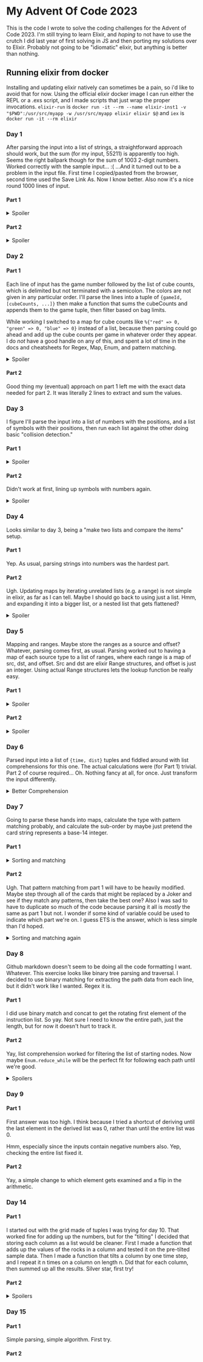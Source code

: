 # My Advent Of Code 2023

This is the code I wrote to solve the coding challenges for the Advent of Code 2023. I'm still trying to learn Elixir, and _hoping_ to not have to use the crutch I did last year of first solving in JS and then porting my solutions over to Elixir.
Probably not going to be "idiomatic" elixir, but anything is better than nothing.

## Running elixir from docker
Installing and updating elixir natively can sometimes be a pain, so i'd like to avoid that for now.
Using the official elixir docker image I can run either the REPL or a .exs script, and I made scripts that just wrap the proper invocations.
`elixir-run` is `docker run -it --rm --name elixir-inst1 -v "$PWD":/usr/src/myapp -w /usr/src/myapp elixir elixir $@`
and `iex` is `docker run -it --rm elixir`

### Day 1
After parsing the input into a list of strings, a straightforward approach should work, but the sum (for my input, 55211) is apparently too high. Seems the right ballpark though for the sum of 1003 2-digit numbers.
Worked correctly with the sample input... :(
...And it turned out to be a problem in the input file. First time I copied/pasted from the browser, second time used the Save Link As. Now I know better. Also now it's a nice round 1000 lines of input.
#### Part 1
<details>
	<summary>Spoiler</summary>
	Straightforward approach: For each line remove everything that isn't a digit and concat the first with last. Sum the resulting list.
</details>

#### Part 2
<details>
	<summary>Spoiler</summary>
	Tried just expanding the regex from part1 to include words, but the sample data had some words overlapping, and I couldn't figure out a simple way to make a regex capture them all.
	So I changed it to scan through the string and see if it starts with a digit word, then remove the first character and recurse.
</details>


### Day 2
#### Part 1
Each line of input has the game number followed by the list of cube counts, which is delimited but not terminated with a semicolon. The colors are not given in any particular order.
I'll parse the lines into a tuple of `{gameId, [cubeCounts, ...]}` then make a function that sums the cubeCounts and appends them to the game tuple, then filter based on bag limits.

While working I switched to a map for cube counts like `%{"red" => 0, "green" => 0, "blue" => 0}` instead of a list, because then parsing could go ahead and add up the cube counts per game in whatever order they appear. I do _not_ have a good handle on any of this, and spent a lot of time in the docs and cheatsheets for Regex, Map, Enum, and pattern matching.
<details>
	<summary>Spoiler</summary>
	My first answer, 254, was too low. Oh, duh! I was summing the color counts for each game, when really I should be taking the **max of each color**.
</details>

#### Part 2
Good thing my (eventual) approach on part 1 left me with the exact data needed for part 2. It was literally 2 lines to extract and sum the values.

### Day 3
I figure I'll parse the input into a list of numbers with the positions, and a list of symbols with their positions, then run each list against the other doing basic "collision detection."
#### Part 1
<details>
	<summary>Spoiler</summary>
	That worked with the sample data, but my answer on real input was too low. Then I realized I wasn't handing cases like "123*456" correctly when parsing. Fixed and tried again, but this time I was too high.
	Then realized I had an off-by one in my check for "is this a part number" when comparing it's boundaries against the symbols' positions.
	Was `sym_x >= x1 - 1 and sym_x <= x2 + 1 and sym_y >= y - 1 and sym_y <= y + 1` but should be
	`sym_x >= x1 - 1 and sym_x < x2 + 1 and sym_y >= y - 1 and sym_y <= y + 1`
	All good now.
</details>

#### Part 2
Didn't work at first, lining up symbols with numbers again.
<details>
	<summary>Spoiler</summary>
	I broke out a separate function for `is_adjacent?(symbol, number)`. In order to not be calculating String.length as often I'm storing the x1 and x2 values in the "number" tuples now.
	Tested the is_adjacent? function by refactoring Part 1 to use it and verify the result. Worked great for part 2.
</details>


### Day 4
Looks similar to day 3, being a "make two lists and compare the items" setup.
#### Part 1
Yep. As usual, parsing strings into numbers was the hardest part.
#### Part 2
Ugh. Updating maps by iterating unrelated lists (e.g. a range) is not simple in elixir, as far as I can tell. Maybe I should go back to using just a list. Hmm, and expanding it into a bigger list, or a nested list that gets flattened?
<details>
	<summary>Spoiler</summary>
	OK, the mathy trick is that the number of bonus cards goes exponential because there's copies of copies making copies.
	After a lot of back and forth with maps vs lists and nested reduces, I landed on what was ultimately a simpler approach.
	Each card knows how many wins it has, so I iterate through the list and pass along an extra list that counts how many bonus copies of this card we've gotten from previous wins. It's initialized with 0 for each card. As I iterate, I pop the first element off the bonus list, which will be for the current card. Then I can add in the bonus copies for this card, and then use that to increment the next n elements of the bonus list.
</details>


### Day 5
Mapping and ranges. Maybe store the ranges as a source and offset? Whatever, parsing comes first, as usual.
Parsing worked out to having a map of each source type to a list of ranges, where each range is a map of src, dst, and offset. Src and dst are elixir Range structures, and offset is just an integer.
Using actual Range structures lets the lookup function be really easy.
#### Part 1
<details>
	<summary>Spoiler</summary>
	With a table of {from: to} type conversions I could make a `convert(from, to, n, maps)` function that does a single conversion then recursed until from == to.
	Part 1 calls `convert(:seed, :location, s, maps)` for each seed, then returns the min of the result.
</details>

#### Part 2
<details>
	<summary>Spoiler</summary>
Looks like it _should_ just be the exact same as part 1 with a slight modification to the seed inputs. `Range` to the rescue again!
**BOOM** OOM Killer. Note to self: don't flatten the list of Ranges, they're too big. That's why Range is streamable. Good time to learn about the Stream module.

Hmm. Stream fixes the memory explosion, now we see if I can wait out the time explosion or if I have to change the algorithm to be more clever...
...only 1.7 billion seeds to brute force...
...any time now...
...I'm not trying for first place, just an answer...

Maybe I could approach it by trying to test just the edges of the ranges. That could involve a treeish search, since each seed range could map into multiple soil ranges, each of which could map into multiple fertilizer ranges, etc.

Rambling: The mappings are a set of ranges and offsets, where an input outside any of the explicit ranges has an implicit offset of 0.
For each mapping we could find the range that will have the lowest offset and just ignore the rest when exploring the space?
</details>

### Day 6
Parsed input into a list of `{time, dist}` tuples and fiddled around with list comprehensions for this one. The actual calculations were (for Part 1) trivial. Part 2 of course required... Oh. Nothing fancy at all, for once. Just transform the input differently.
<details>
	<summary>Better Comprehension</summary>
To count the number of wins I used a list comprehension that basically mapped the {time, dist} to a boolean "win" value, then used Enum.filter to get just the wins:
```
def count_wins({time, dist}) do
	wins = for h <- 0..time, do: (h * (time - h)) > dist
	Enum.filter(wins, fn t -> t end)
	|> Kernel.length
	|> IO.inspect
end
```

But that's lame. I wanted to use the comprehension itself to do the filtering. I know you can give it filters but I didn't realise I could put the logic itself there.
First thought was like `wins = for h <- 0..time, won != false, do: won = (h * (time - h)) > dist` but it didn't work right.
Eventually learned I could put the calculation itself in the filter clause and just return the resulting value like so:
```
for h <- 0..time, won? = (h * (time - h)) > dist, do: won?
```

And in hindsight it turns out this works just fine also.
```
Enum.filter(0..time, fn h -> (h * (time - h)) > dist end)
```
</details>


### Day 7
Going to parse these hands into maps, calculate the type with pattern matching probably, and calculate the sub-order by maybe just pretend the card string represents a base-14 integer.
#### Part 1
<details>
	<summary>Sorting and matching</summary>
I wound up sorting them by giving each hand type a number and multiplying it by 10 million, and adding the sub-order that was parsed as a hex value.
Also, I calculated the hand type by counting the frequency of each letter, then pattern matching like this
```
def match_type([5]), do: {:five, 7}
def match_type([4,1]), do: {:four, 6}
def match_type([3,2]), do: {:fullhouse, 5}
def match_type([3,1,1]), do: {:three, 4}
def match_type([2,2,1]), do: {:twopair, 3}
def match_type([2,1,1,1]), do: {:onepair, 2}
def match_type([1,1,1,1,1]), do: {:highcard, 1}
```
</details>

#### Part 2
Ugh. That pattern matching from part 1 will have to be heavily modified. Maybe step through all of the cards that might be replaced by a Joker and see if they match any patterns, then take the best one?
Also I was sad to have to duplicate so much of the code because parsing it all is _mostly_ the same as part 1 but not. I wonder if some kind of variable could be used to indicate which part we're on. I guess ETS is the answer, which is less simple than I'd hoped.
<details>
	<summary>Sorting and matching again</summary>
By taking the same per-letter frequency count as part 1 and just remove the jokers from that, I could pass it separately to the matching function and make handy use of guard clauses
```
	# Given (NumberOfJokers, [numbers of each non-joker])
	def match_type2(5, _), do: {:five, 7}
	def match_type2(jokers, [c]) when jokers + c == 5, do: {:five, 7}
	def match_type2(jokers, [c,1]) when jokers + c == 4, do: {:four, 6}
	def match_type2(jokers, [c,2]) when jokers + c == 3, do: {:fullhouse, 5}
	def match_type2(jokers, [c,1,1]) when jokers + c == 3, do: {:three, 4}
	def match_type2(jokers, [c,2,1]) when jokers + c == 2, do: {:twopair, 3}
	def match_type2(jokers, [c,1,1,1]) when jokers + c == 2, do: {:onepair, 2}
	def match_type2(jokers, [1,1,1,1,1]), do: {:highcard, 1}
```
The only surprise was finding out that there was a 5-joker hand in the dataset.
</details>

### Day 8
Github markdown doesn't seem to be doing all the code formatting I want. Whatever.
This exercise looks like binary tree parsing and traversal. I decided to use binary matching for extracting the path data from each line, but it didn't work like I wanted. Regex it is.

#### Part 1
I did use binary match and concat to get the rotating first element of the instruction list. So yay. Not sure I need to know the entire path, just the length, but for now it doesn't hurt to track it.

#### Part 2
Yay, list comprehension worked for filtering the list of starting nodes. Now maybe `Enum.reduce_while` will be the perfect fit for following each path until we're good.
<details>
	<summary>Spoilers</summary>
OK, got something working on the sample, using reduce_while and also Stream.cycle to iterate through the instructions list this time. Sure is taking its time on the real data...
I wonder if it's just slow to lookup the node in the map each time? Like maybe actually storing it as a graph would make traversal faster?

OK, after letting it run for 25 hours I think I have an alternative approach. The number of starting nodes is 5 (in my data). The instruction pattern is repeating, so the pattern of nodes visited along the path should be repeating too. I can look at each of the 5 starting points and run it until it starts to repeat, giving me a step count for that path.
</details>


### Day 9
#### Part 1
First answer was too high. I think because I tried a shortcut of deriving until the last element in the derived list was 0, rather than until the entire list was 0.

Hmm, especially since the inputs contain negative numbers also. Yep, checking the entire list fixed it.

#### Part 2
Yay, a simple change to which element gets examined and a flip in the arithmetic.


### Day 14
#### Part 1
I started out with the grid made of tuples I was trying for day 10. That worked fine for adding up the numbers, but for the "tilting" I decided that storing each column as a list would be cleaner.
First I made a function that adds up the values of the rocks in a column and tested it on the pre-tilted sample data.
Then I made a function that tilts a column by one time step, and I repeat it n times on a column on length n. Did that for each column, then summed up all the results.
Silver star, first try!

#### Part 2
<details>
		<summary>Spoilers</summary>
To make the "spin cycle" I can take what I've got from part 1, and need to be able to make new column orientations from an existing oriantation.
Also because of the large number of cycles asked for I suspect the rock pattern will eventually be repeating. Probably like Day 8 Part 2 is probably supposed to work, since the naive "just keep running" approach _still_ hasn't finished after 261 hours of CPU time.
So I'll keep a snapshot of the state after each spin (maybe as a checksum or hash?) and compare it against a list of previous states until I see a repeat. Then divide the cycle number into 1000000000 and add the remainder or something to find the right snapshot.
Rotating the grid looks like transposing and then reversing the column order. Spin function just tilts and rotates 4 times.

Sample data matches example after 1,2, and 3 cycles. So I'll crank it up to 1 billion and let it crunch while I read about algorithms for detecting repeating patterns...
I started dumping out the cycle number and md5 hash of the grid for the first 50 cycles, and by eyeballing it can see that (for sample input) it repeats every 7 cycles, with the first 3 never repeated.
And since a given pattern will always spin into the same next pattern I just need to check to see if we've _ever_ seen this pattern before to know that we're starting to repeat.
So given cycle length _c_, starting at offset _o_, getting element _n_ is the maybe same as getting element ((_n_ - _o_) mod _c_ + _o_)?

Yay, gold star first try!
</details>


### Day 15
#### Part 1
Simple parsing, simple algorithm. First try.
#### Part 2

